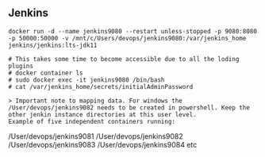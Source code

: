 ## Jenkins
```
docker run -d --name jenkins9080 --restart unless-stopped -p 9080:8080 -p 50000:50000 -v /mnt/c/Users/devops/jenkins9080:/var/jenkins_home jenkins/jenkins:lts-jdk11 
  
# This takes some time to become accessible due to all the loding plugins
# docker container ls
# sudo docker exec -it jenkins9080 /bin/bash
# cat /var/jenkins_home/secrets/initialAdminPassword

> Important note to mapping data. For windows the /User/devops/jenkins9082 needs to be created in powershell. Keep the other jenkin instance directories at this user level.  
Example of five independent containers running: 
```
/User/devops/jenkins9081
/User/devops/jenkins9082
/User/devops/jenkins9083
/User/devops/jenkins9084
etc
```
